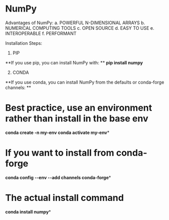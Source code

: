 # NumPy

Advantages of NumPy:
  a. POWERFUL N-DIMENSIONAL ARRAYS
  b. NUMERICAL COMPUTING TOOLS
  c. OPEN SOURCE
  d. EASY TO USE
  e. INTEROPERABLE
  f. PERFORMANT
  
  Installation Steps:
  
  1. PIP

**If you use pip, you can install NumPy with:
**
****pip install numpy****

2. CONDA

**If you use conda, you can install NumPy from the defaults or conda-forge channels:
**
# Best practice, use an environment rather than install in the base env
****conda create -n my-env
conda activate my-env*****
# If you want to install from conda-forge
****conda config --env --add channels conda-forge*****
# The actual install command
****conda install numpy*****
